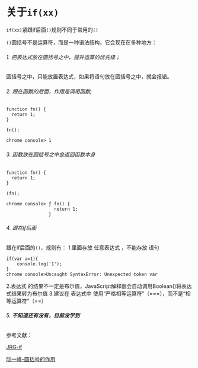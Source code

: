 # 关于`if(xx)`
`if(xx)`紧跟if后面`()`规则不同于常用的`()`

`()`圆括号不是运算符，而是一种语法结构，它会现在在多种地方：
###### 1. 把表达式放在圆括号之中，提升运算的优先级；
圆括号之中，只能放置表达式，如果将语句放在圆括号之中，就会报错。
###### 2. 跟在函数的后面，作用是调用函数;

```
function fn() {
  return 1;
}

fn();

chrome console> 1
```

###### 3. 函数放在圆括号之中会返回函数本身

```
function fn() {
  return 1;
}

(fn);

chrome console> ƒ fn() {
                  return 1;
                }
```

###### 4. 跟在if后面
跟在if后面的`()`，规则有：
1.里面存放 任意表达式 ，不能存放 语句

```
if(var a=1){
    console.log('1');
}
chrome console>Uncaught SyntaxError: Unexpected token var
```
2.表达式 的结果不一定是布尔值，JavaScript解释器会自动调用Boolean()将表达式结果转为布尔值
3.建议在 表达式中 使用“严格相等运算符”（===），而不是“相等运算符”（==）

###### 5. **不知道还有没有，目前没学到**

参考文献：

[JRG-if](http://book.jirengu.com/fe/%E5%89%8D%E7%AB%AF%E5%9F%BA%E7%A1%80/Javascript/%E8%AF%AD%E5%8F%A5.html)

[阮一峰-圆括号的作用](https://wangdoc.com/javascript/operators/priority.html#%E5%9C%86%E6%8B%AC%E5%8F%B7%E7%9A%84%E4%BD%9C%E7%94%A8)


